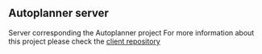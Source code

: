 ## Autoplanner server
Server corresponding the Autoplanner project
For more information about this project please check the [client repository](https://github.com/FrankBatista1/AutoPlanner-client-project)

